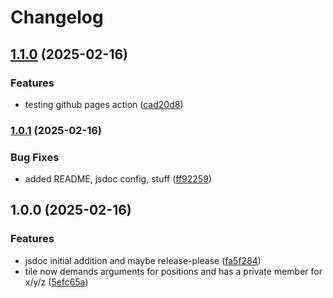# Changelog

## [1.1.0](https://www.github.com/jackindisguise/hail-caesar-v2/compare/v1.0.1...v1.1.0) (2025-02-16)


### Features

* testing github pages action ([cad20d8](https://www.github.com/jackindisguise/hail-caesar-v2/commit/cad20d82eb6a18c9d3a4a846daa56130c46f6c62))

### [1.0.1](https://www.github.com/jackindisguise/hail-caesar-v2/compare/v1.0.0...v1.0.1) (2025-02-16)


### Bug Fixes

* added README, jsdoc config, stuff ([ff92259](https://www.github.com/jackindisguise/hail-caesar-v2/commit/ff9225904524c53d9a38beefc66f2fc0896fcdb8))

## 1.0.0 (2025-02-16)


### Features

* jsdoc initial addition and maybe release-please ([fa5f284](https://www.github.com/jackindisguise/hail-caesar-v2/commit/fa5f284e6bf5816ec5c2a943970bd648a8cdff3e))
* tile now demands arguments for positions and has a private member for x/y/z ([5efc65a](https://www.github.com/jackindisguise/hail-caesar-v2/commit/5efc65a6511f8fc431353b8edfcdbeaf9227c863))
